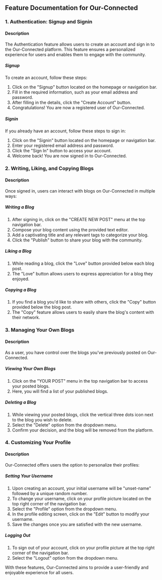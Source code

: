 ## Feature Documentation for Our-Connected

### 1. Authentication: Signup and Signin

#### Description
The Authentication feature allows users to create an account and sign in to the Our-Connected platform. This feature ensures a personalized experience for users and enables them to engage with the community.

##### Signup
To create an account, follow these steps:
1. Click on the "Signup" button located on the homepage or navigation bar.
2. Fill in the required information, such as your email address and password.
3. After filling in the details, click the "Create Account" button.
4. Congratulations! You are now a registered user of Our-Connected.

##### Signin
If you already have an account, follow these steps to sign in:
1. Click on the "Signin" button located on the homepage or navigation bar.
2. Enter your registered email address and password.
3. Click the "Sign In" button to access your account.
4. Welcome back! You are now signed in to Our-Connected.

### 2. Writing, Liking, and Copying Blogs

#### Description
Once signed in, users can interact with blogs on Our-Connected in multiple ways:

##### Writing a Blog
1. After signing in, click on the "CREATE NEW POST" menu at the top navigation bar.
2. Compose your blog content using the provided text editor.
3. Add a captivating title and any relevant tags to categorize your blog.
4. Click the "Publish" button to share your blog with the community.

##### Liking a Blog
1. While reading a blog, click the "Love" button provided below each blog post.
2. The "Love" button allows users to express appreciation for a blog they enjoyed.

##### Copying a Blog
1. If you find a blog you'd like to share with others, click the "Copy" button provided below the blog post.
2. The "Copy" feature allows users to easily share the blog's content with their network.

### 3. Managing Your Own Blogs

#### Description
As a user, you have control over the blogs you've previously posted on Our-Connected.

##### Viewing Your Own Blogs
1. Click on the "YOUR POST" menu in the top navigation bar to access your posted blogs.
2. Here, you will find a list of your published blogs.

##### Deleting a Blog
1. While viewing your posted blogs, click the vertical three dots icon next to the blog you wish to delete.
2. Select the "Delete" option from the dropdown menu.
3. Confirm your decision, and the blog will be removed from the platform.

### 4. Customizing Your Profile

#### Description
Our-Connected offers users the option to personalize their profiles:

##### Setting Your Username
1. Upon creating an account, your initial username will be "unset-name" followed by a unique random number.
2. To change your username, click on your profile picture located on the top right corner of the navigation bar.
3. Select the "Profile" option from the dropdown menu.
4. In the profile editing screen, click on the "Edit" button to modify your username.
5. Save the changes once you are satisfied with the new username.

##### Logging Out
1. To sign out of your account, click on your profile picture at the top right corner of the navigation bar.
2. Select the "Logout" option from the dropdown menu.

With these features, Our-Connected aims to provide a user-friendly and enjoyable experience for all users.

